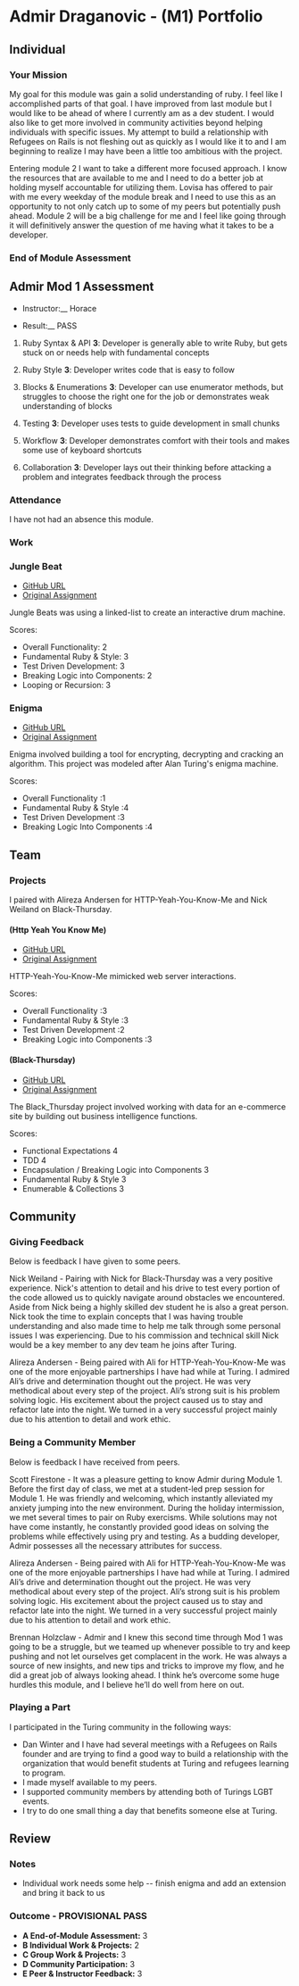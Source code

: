 # Admir Draganovic - (M1) Portfolio

## Individual

### Your Mission

My goal for this module was gain a solid understanding of ruby. I feel like I accomplished parts of that goal. I have improved from last module but I would like to be ahead of where I currently am as a dev student. I would also like to get more involved in community activities beyond helping individuals with specific issues. My attempt to build a relationship with Refugees on Rails is not fleshing out as quickly as I would like it to and I am beginning to realize I may have been a little too ambitious with the project.

Entering module 2 I want to take a different more focused approach. I know the resources that are available to me and I need to do a better job at holding myself accountable for utilizing them. Lovisa has offered to pair with me every weekday of the module break and I need to use this as an opportunity to not only catch up to some of my peers but potentially push ahead. Module 2 will be a big challenge for me and I feel like going through it will definitively answer the question of me having what it takes to be a developer.

### End of Module Assessment

## Admir Mod 1 Assessment

 * Instructor:__ Horace

 * Result:__ PASS

1. Ruby Syntax & API
 __3__: Developer is generally able to write Ruby, but gets stuck on or needs help with fundamental concepts

2. Ruby Style
__3__: Developer writes code that is easy to follow

3. Blocks & Enumerations
__3__: Developer can use enumerator methods, but struggles to choose the right one for the job or demonstrates weak understanding of blocks

4. Testing
__3__: Developer uses tests to guide development in small chunks

5. Workflow
__3__: Developer demonstrates comfort with their tools and makes some use of keyboard shortcuts

6. Collaboration
__3__: Developer lays out their thinking before attacking a problem and integrates feedback through the process


### Attendance

I have not had an absence this module.

### Work


### Jungle Beat

* [GitHub URL](https://github.com/Draganovic/Jungle_Beats)
* [Original Assignment](https://github.com/turingschool/curriculum/blob/master/source/projects/jungle_beat.markdown)

Jungle Beats was using a linked-list to create an interactive drum machine.

Scores:

* Overall Functionality: 2
* Fundamental Ruby & Style: 3
* Test Driven Development: 3
* Breaking Logic into Components: 2
* Looping or Recursion: 3

### Enigma

* [GitHub URL](https://github.com/Draganovic/enigma)
* [Original Assignment](https://github.com/turingschool/curriculum/blob/master/source/projects/enigma.markdown)

Enigma involved building a tool for encrypting, decrypting and cracking an algorithm. This project was modeled after Alan Turing's enigma machine.

Scores:

* Overall Functionality :1
* Fundamental Ruby & Style :4
* Test Driven Development :3
* Breaking Logic Into Components :4


## Team

### Projects

I paired with Alireza Andersen for HTTP-Yeah-You-Know-Me and Nick Weiland on Black-Thursday.

#### (Http Yeah You Know Me)

* [GitHub URL](https://github.com/Draganovic/http_you_know_me)
* [Original Assignment]()

HTTP-Yeah-You-Know-Me mimicked web server interactions.

Scores:

* Overall Functionality :3
* Fundamental Ruby & Style :3
* Test Driven Development :2
* Breaking Logic into Components :3

#### (Black-Thursday)

* [GitHub URL](https://github.com/Weilandia/Black_Thursday)
* [Original Assignment]()

The Black_Thursday project involved working with data for an e-commerce site by building out business intelligence functions.


Scores:

* Functional Expectations 4
* TDD 4
* Encapsulation / Breaking Logic into Components 3
* Fundamental Ruby & Style 3
* Enumerable & Collections 3


## Community

### Giving Feedback

Below is feedback I have given to some peers.

Nick Weiland - Pairing with Nick for Black-Thursday was a very positive experience. Nick's attention to detail and his drive to test every portion of the code allowed us to quickly navigate around obstacles we encountered. Aside from Nick being a highly skilled dev student he is also a great person. Nick took the time to explain concepts that I was having trouble understanding and also made time to help me talk through some personal issues I was experiencing. Due to his commission and technical skill Nick would be a key member to any dev team he joins after Turing.

Alireza Andersen - Being paired with Ali for HTTP-Yeah-You-Know-Me was one of the more enjoyable partnerships I have had while at Turing. I admired Ali’s drive and determination thought out the project. He was very methodical about every step of the project. Ali’s strong suit is his problem solving logic. His excitement about the project caused us to stay and refactor late into the night. We turned in a very successful project mainly due to his attention to detail and work ethic.

### Being a Community Member

Below is feedback I have received from peers.

Scott Firestone - It was a pleasure getting to know Admir during Module 1. Before the first day of class, we met at a student-led prep session for Module 1. He was friendly and welcoming, which instantly alleviated my anxiety jumping into the new environment. During the holiday intermission, we met several times to pair on Ruby exercisms. While solutions may not have come instantly, he constantly provided good ideas on solving the problems while effectively using pry and testing. As a budding developer, Admir possesses all the necessary attributes for success.

Alireza Andersen - Being paired with Ali for HTTP-Yeah-You-Know-Me was one of the more enjoyable partnerships I have had while at Turing. I admired Ali’s drive and determination thought out the project. He was very methodical about every step of the project. Ali’s strong suit is his problem solving logic. His excitement about the project caused us to stay and refactor late into the night. We turned in a very successful project mainly due to his attention to detail and work ethic.

Brennan Holzclaw - Admir and I knew this second time through Mod 1 was going to be a struggle, but we teamed up whenever possible to try and keep pushing and not let ourselves get complacent in the work. He was always a source of new insights, and new tips and tricks to improve my flow, and he did a great job of always looking ahead. I think he’s overcome some huge hurdles this module, and I believe he’ll do well from here on out.

### Playing a Part

I participated in the Turing community in the following ways:

* Dan Winter and I have had several meetings with a Refugees on Rails founder and are trying to find a good way to build a relationship with the organization that       would benefit students at Turing and refugees learning to program.
* I made myself available to my peers.
* I supported community members by attending both of Turings LGBT events.
* I try to do one small thing a day that benefits someone else at Turing.

## Review

### Notes

* Individual work needs some help -- finish enigma and add an extension
and bring it back to us

### Outcome - PROVISIONAL PASS

* __A End-of-Module Assessment:__ 3
* __B Individual Work & Projects:__ 2
* __C Group Work & Projects:__ 3
* __D Community Participation:__ 3
* __E Peer & Instructor Feedback:__ 3
